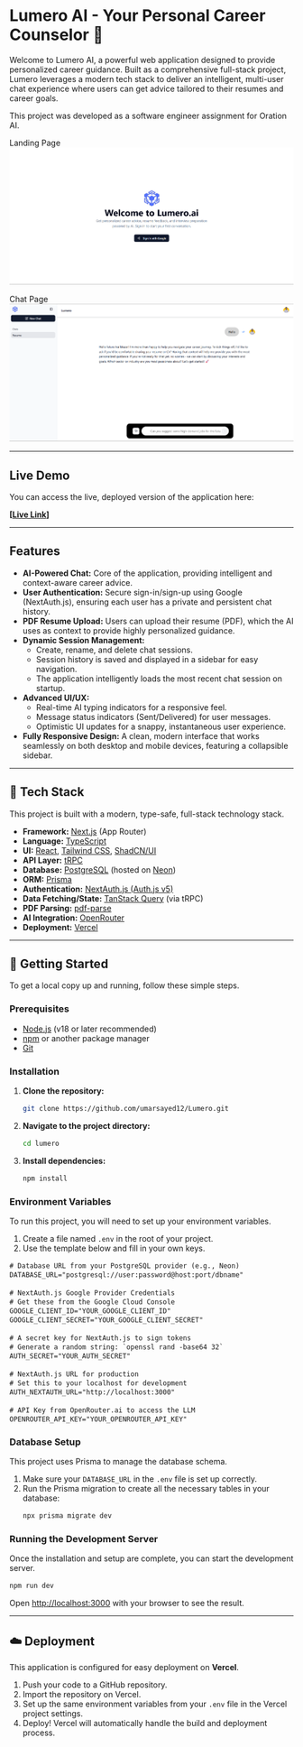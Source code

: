 # Lumero AI - Your Personal Career Counselor 🚀

Welcome to Lumero AI, a powerful web application designed to provide personalized career guidance. Built as a comprehensive full-stack project, Lumero leverages a modern tech stack to deliver an intelligent, multi-user chat experience where users can get advice tailored to their resumes and career goals.

This project was developed as a software engineer assignment for Oration AI.

Landing Page
![alt text](<Screenshot 2025-09-15 043528.png>)

Chat Page
![alt text](<Screenshot 2025-09-15 043512.png>)

---

## Live Demo

You can access the live, deployed version of the application here:

**[[Live Link](https://lumeroai.vercel.app/)]**

---

## Features

- **AI-Powered Chat:** Core of the application, providing intelligent and context-aware career advice.
- **User Authentication:** Secure sign-in/sign-up using Google (NextAuth.js), ensuring each user has a private and persistent chat history.
- **PDF Resume Upload:** Users can upload their resume (PDF), which the AI uses as context to provide highly personalized guidance.
- **Dynamic Session Management:**
  - Create, rename, and delete chat sessions.
  - Session history is saved and displayed in a sidebar for easy navigation.
  - The application intelligently loads the most recent chat session on startup.
- **Advanced UI/UX:**
  - Real-time AI typing indicators for a responsive feel.
  - Message status indicators (Sent/Delivered) for user messages.
  - Optimistic UI updates for a snappy, instantaneous user experience.
- **Fully Responsive Design:** A clean, modern interface that works seamlessly on both desktop and mobile devices, featuring a collapsible sidebar.

---

## 🔧 Tech Stack

This project is built with a modern, type-safe, full-stack technology stack.

- **Framework:** [Next.js](https://nextjs.org/) (App Router)
- **Language:** [TypeScript](https://www.typescriptlang.org/)
- **UI:** [React](https://react.dev/), [Tailwind CSS](https://tailwindcss.com/), [ShadCN/UI](https://ui.shadcn.com/)
- **API Layer:** [tRPC](https://trpc.io/)
- **Database:** [PostgreSQL](https://www.postgresql.org/) (hosted on [Neon](https://neon.tech/))
- **ORM:** [Prisma](https://www.prisma.io/)
- **Authentication:** [NextAuth.js (Auth.js v5)](https://authjs.dev/)
- **Data Fetching/State:** [TanStack Query](https://tanstack.com/query/latest) (via tRPC)
- **PDF Parsing:** [pdf-parse](https://www.npmjs.com/package/pdf-parse)
- **AI Integration:** [OpenRouter](https://openrouter.ai/)
- **Deployment:** [Vercel](https://vercel.com/)

---

## 🚀 Getting Started

To get a local copy up and running, follow these simple steps.

### Prerequisites

- [Node.js](https://nodejs.org/) (v18 or later recommended)
- [npm](https://www.npmjs.com/) or another package manager
- [Git](https://git-scm.com/)

### Installation

1.  **Clone the repository:**
    ```sh
    git clone https://github.com/umarsayed12/Lumero.git
    ```
2.  **Navigate to the project directory:**
    ```sh
    cd lumero
    ```
3.  **Install dependencies:**
    ```sh
    npm install
    ```

### Environment Variables

To run this project, you will need to set up your environment variables.

1.  Create a file named `.env` in the root of your project.
2.  Use the template below and fill in your own keys.

```env
# Database URL from your PostgreSQL provider (e.g., Neon)
DATABASE_URL="postgresql://user:password@host:port/dbname"

# NextAuth.js Google Provider Credentials
# Get these from the Google Cloud Console
GOOGLE_CLIENT_ID="YOUR_GOOGLE_CLIENT_ID"
GOOGLE_CLIENT_SECRET="YOUR_GOOGLE_CLIENT_SECRET"

# A secret key for NextAuth.js to sign tokens
# Generate a random string: `openssl rand -base64 32`
AUTH_SECRET="YOUR_AUTH_SECRET"

# NextAuth.js URL for production
# Set this to your localhost for development
AUTH_NEXTAUTH_URL="http://localhost:3000"

# API Key from OpenRouter.ai to access the LLM
OPENROUTER_API_KEY="YOUR_OPENROUTER_API_KEY"

```

### Database Setup

This project uses Prisma to manage the database schema.

1.  Make sure your `DATABASE_URL` in the `.env` file is set up correctly.
2.  Run the Prisma migration to create all the necessary tables in your database:
    ```sh
    npx prisma migrate dev
    ```

### Running the Development Server

Once the installation and setup are complete, you can start the development server.

```sh
npm run dev
```

Open [http://localhost:3000](https://www.google.com/search?q=http://localhost:3000) with your browser to see the result.

---

## ☁️ Deployment

This application is configured for easy deployment on **Vercel**.

1.  Push your code to a GitHub repository.
2.  Import the repository on Vercel.
3.  Set up the same environment variables from your `.env` file in the Vercel project settings.
4.  Deploy\! Vercel will automatically handle the build and deployment process.
